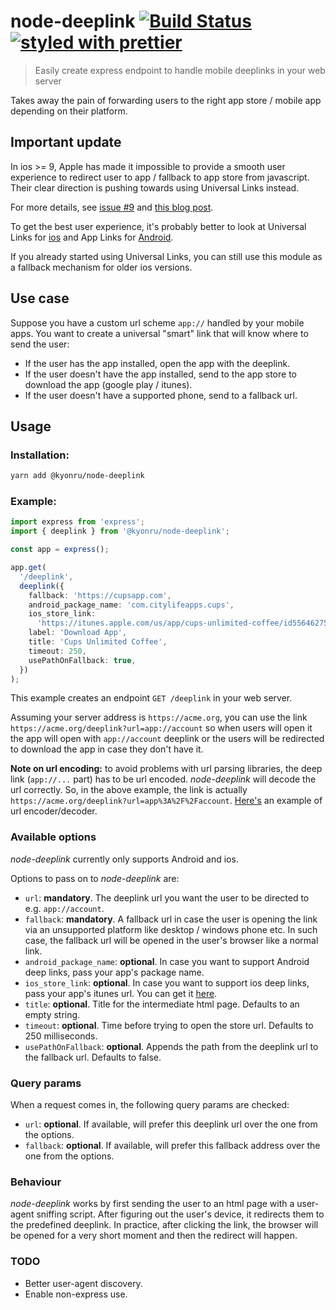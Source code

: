 # node-deeplink [![Build Status](https://travis-ci.org/mderazon/node-deeplink.svg?branch=master)](https://travis-ci.org/mderazon/node-deeplink) [![styled with prettier](https://img.shields.io/badge/styled_with-prettier-ff69b4.svg)](https://github.com/prettier/prettier)

> Easily create express endpoint to handle mobile deeplinks in your web server

Takes away the pain of forwarding users to the right app store / mobile app depending on their platform.

## Important update

In ios >= 9, Apple has made it impossible to provide a smooth user experience to redirect user to app / fallback to app store from javascript. Their clear direction is pushing towards using Universal Links instead.

For more details, see [issue #9](https://github.com/mderazon/node-deeplink/issues/9) and [this blog post](https://blog.branch.io/uri-schemes-and-universal-links-for-ios).

To get the best user experience, it's probably better to look at Universal Links for [ios](https://developer.apple.com/library/ios/documentation/General/Conceptual/AppSearch/UniversalLinks.html#//apple_ref/doc/uid/TP40016308-CH12) and App Links for [Android](http://developer.android.com/training/app-links/index.html).

If you already started using Universal Links, you can still use this module as a fallback mechanism for older ios versions.

## Use case

Suppose you have a custom url scheme `app://` handled by your mobile apps. You want to create a universal "smart" link that will know where to send the user:

- If the user has the app installed, open the app with the deeplink.
- If the user doesn't have the app installed, send to the app store to download the app (google play / itunes).
- If the user doesn't have a supported phone, send to a fallback url.

## Usage

### Installation:

```bash
yarn add @kyonru/node-deeplink
```

### Example:

```ts
import express from 'express';
import { deeplink } from '@kyonru/node-deeplink';

const app = express();

app.get(
  '/deeplink',
  deeplink({
    fallback: 'https://cupsapp.com',
    android_package_name: 'com.citylifeapps.cups',
    ios_store_link:
      'https://itunes.apple.com/us/app/cups-unlimited-coffee/id556462755?mt=8&uo=4',
    label: 'Download App',
    title: 'Cups Unlimited Coffee',
    timeout: 250,
    usePathOnFallback: true,
  })
);
```

This example creates an endpoint `GET /deeplink` in your web server.

Assuming your server address is `https://acme.org`, you can use the link `https://acme.org/deeplink?url=app://account` so when users will open it the app will open with `app://account` deeplink or the users will be redirected to download the app in case they don't have it.

**Note on url encoding:** to avoid problems with url parsing libraries, the deep link (`app://...` part) has to be url encoded. _node-deeplink_ will decode the url correctly. So, in the above example, the link is actually `https://acme.org/deeplink?url=app%3A%2F%2Faccount`. [Here's](http://meyerweb.com/eric/tools/dencoder/) an example of url encoder/decoder.

### Available options

_node-deeplink_ currently only supports Android and ios.

Options to pass on to _node-deeplink_ are:

- `url`: **mandatory**. The deeplink url you want the user to be directed to e.g. `app://account`.
- `fallback`: **mandatory**. A fallback url in case the user is opening the link via an unsupported platform like desktop / windows phone etc. In such case, the fallback url will be opened in the user's browser like a normal link.
- `android_package_name`: **optional**. In case you want to support Android deep links, pass your app's package name.
- `ios_store_link`: **optional**. In case you want to support ios deep links, pass your app's itunes url. You can get it [here](https://linkmaker.itunes.apple.com/us/).
- `title`: **optional**. Title for the intermediate html page. Defaults to an empty string.
- `timeout`: **optional**. Time before trying to open the store url. Defaults to 250 milliseconds.
- `usePathOnFallback`: **optional**. Appends the path from the deeplink url to the fallback url. Defaults to false.

### Query params

When a request comes in, the following query params are checked:

- `url`: **optional**. If available, will prefer this deeplink url over the one from the options.
- `fallback`: **optional**. If available, will prefer this fallback address over the one from the options.

### Behaviour

_node-deeplink_ works by first sending the user to an html page with a user-agent sniffing script. After figuring out the user's device, it redirects them to the predefined deeplink. In practice, after clicking the link, the browser will be opened for a very short moment and then the redirect will happen.

### TODO

- Better user-agent discovery.
- Enable non-express use.

